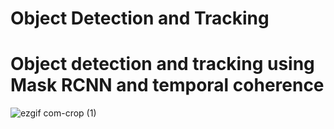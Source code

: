 # Object Detection and Tracking
Object detection and tracking using Mask RCNN and temporal coherence 
====================================================

![ezgif com-crop (1)](https://user-images.githubusercontent.com/40798690/57718148-4a6bab00-7642-11e9-9903-309df505b236.gif)
